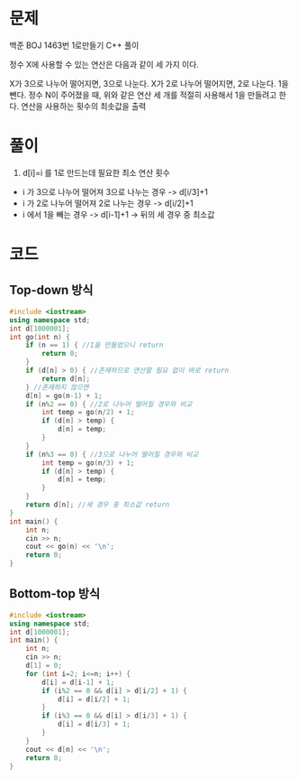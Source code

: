 # 문제
백준 BOJ 1463번 1로만들기 C++ 풀이

정수 X에 사용할 수 있는 연산은 다음과 같이 세 가지 이다.

X가 3으로 나누어 떨어지면, 3으로 나눈다.
X가 2로 나누어 떨어지면, 2로 나눈다.
1을 뺀다.
정수 N이 주어졌을 때, 위와 같은 연산 세 개를 적절히 사용해서 1을 만들려고 한다. 연산을 사용하는 횟수의 최솟값을 출력

# 풀이
1. d[i]=i 를 1로 만드는데 필요한 최소 연산 횟수
  - i 가 3으로 나누어 떨어져 3으로 나누는 경우 -> d[i/3]+1
  - i 가 2로 나누어 떨어져 2로 나누는 경우 -> d[i/2]+1
  - i 에서 1을 빼는 경우 -> d[i-1]+1
  -> 뒤의 세 경우 중 최소값

# 코드
## Top-down 방식
```cpp
#include <iostream>
using namespace std;
int d[1000001];
int go(int n) {
    if (n == 1) { //1을 만들었으니 return
        return 0;
    }
    if (d[n] > 0) { //존재하므로 연산할 필요 없이 바로 return
        return d[n];
    } //존재하지 않으면
    d[n] = go(n-1) + 1;
    if (n%2 == 0) { //2로 나누어 떨어질 경우와 비교
        int temp = go(n/2) + 1;
        if (d[n] > temp) {
            d[n] = temp;
        }
    }
    if (n%3 == 0) { //3으로 나누어 떨어질 경우와 비교
        int temp = go(n/3) + 1;
        if (d[n] > temp) {
            d[n] = temp;
        }
    }
    return d[n]; //세 경우 중 최소값 return
}
int main() {
    int n;
    cin >> n;
    cout << go(n) << '\n';
    return 0;
}
```
## Bottom-top 방식
```cpp
#include <iostream>
using namespace std;
int d[1000001];
int main() {
    int n;
    cin >> n;
    d[1] = 0;
    for (int i=2; i<=n; i++) {
        d[i] = d[i-1] + 1;
        if (i%2 == 0 && d[i] > d[i/2] + 1) {
            d[i] = d[i/2] + 1;
        }
        if (i%3 == 0 && d[i] > d[i/3] + 1) {
            d[i] = d[i/3] + 1;
        }
    }
    cout << d[n] << '\n';
    return 0;
}
```
